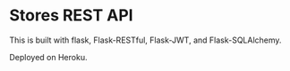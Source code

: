 # Stores REST API

This is built with flask, Flask-RESTful, Flask-JWT, and Flask-SQLAlchemy.

Deployed on Heroku.
